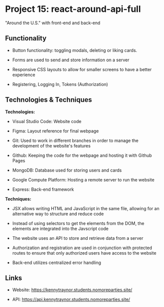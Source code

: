 

# Project 15: react-around-api-full

"Around the U.S." with front-end and back-end

## Functionality

* Button functionality: toggling modals, deleting or liking cards.

* Forms are used to send and store information on a server

* Responsive CSS layouts to allow for smaller screens to have a better experience

* Registering, Logging In, Tokens (Authorization)

## Technologies & Techniques

**Technologies:**

* Visual Studio Code: Website code

* Figma: Layout reference for final webpage

* Git: Used to work in different branches in order to manage the development of the website's features

* Github: Keeping the code for the webpage and hosting it with Github Pages

* MongoDB: Database used for storing users and cards

* Google Compute Platform: Hosting a remote server to run the website

* Express: Back-end framework

**Techniques:**

* JSX allows writing HTML and JavaScript in the same file, allowing for an alternative way to structure and reduce code

* Instead of using selectors to get the elements from the DOM, the elements are integrated into the Javscript code

* The website uses an API to store and retrieve data from a server

* Authorization and registration are used in conjunction with protected routes to ensure that only authorized users have access to the website

* Back-end utilizes centralized error handling

## Links

* Website: https://kennytraynor.students.nomoreparties.site/

* API: https://api.kennytraynor.students.nomoreparties.site/
  